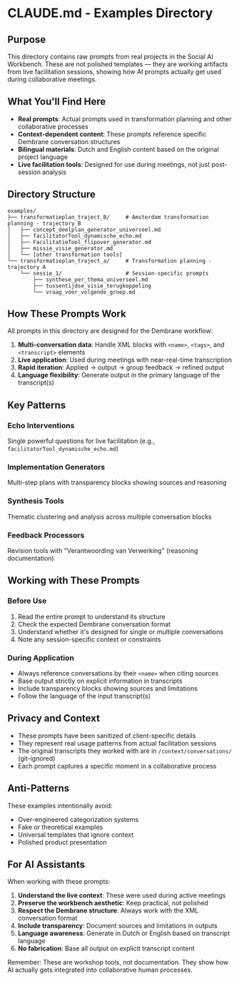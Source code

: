 # CLAUDE.md - Examples Directory

## Purpose

This directory contains raw prompts from real projects in the Social AI Workbench. These are not polished templates — they are working artifacts from live facilitation sessions, showing how AI prompts actually get used during collaborative meetings.

## What You'll Find Here

- **Real prompts**: Actual prompts used in transformation planning and other collaborative processes
- **Context-dependent content**: These prompts reference specific Dembrane conversation structures
- **Bilingual materials**: Dutch and English content based on the original project language
- **Live facilitation tools**: Designed for use during meetings, not just post-session analysis

## Directory Structure

```
examples/
├── transformatieplan_traject_B/     # Amsterdam transformation planning - trajectory B
│   ├── concept_deelplan_generator_universeel.md
│   ├── facilitatorTool_dynamische_echo.md
│   ├── FacilitatieTool_flipover_generator.md
│   ├── missie_visie_generator.md
│   └── [other transformation tools]
└── transformatieplan_traject_a/     # Transformation planning - trajectory A
    └── sessie_1/                    # Session-specific prompts
        ├── synthese_per_thema_universeel.md
        ├── tussentijdse_visie_terugkoppeling
        └── vraag_voor_volgende_groep.md
```

## How These Prompts Work

All prompts in this directory are designed for the Dembrane workflow:

1. **Multi-conversation data**: Handle XML blocks with `<name>`, `<tags>`, and `<transcript>` elements
2. **Live application**: Used during meetings with near-real-time transcription
3. **Rapid iteration**: Applied → output → group feedback → refined output
4. **Language flexibility**: Generate output in the primary language of the transcript(s)

## Key Patterns

### Echo Interventions
Single powerful questions for live facilitation (e.g., `facilitatorTool_dynamische_echo.md`)

### Implementation Generators
Multi-step plans with transparency blocks showing sources and reasoning

### Synthesis Tools
Thematic clustering and analysis across multiple conversation blocks

### Feedback Processors
Revision tools with "Verantwoording van Verwerking" (reasoning documentation)

## Working with These Prompts

### Before Use
1. Read the entire prompt to understand its structure
2. Check the expected Dembrane conversation format
3. Understand whether it's designed for single or multiple conversations
4. Note any session-specific context or constraints

### During Application
- Always reference conversations by their `<name>` when citing sources
- Base output strictly on explicit information in transcripts
- Include transparency blocks showing sources and limitations
- Follow the language of the input transcript(s)

## Privacy and Context

- These prompts have been sanitized of client-specific details
- They represent real usage patterns from actual facilitation sessions
- The original transcripts they worked with are in `/context/conversations/` (git-ignored)
- Each prompt captures a specific moment in a collaborative process

## Anti-Patterns

These examples intentionally avoid:
- Over-engineered categorization systems
- Fake or theoretical examples
- Universal templates that ignore context
- Polished product presentation

## For AI Assistants

When working with these prompts:

1. **Understand the live context**: These were used during active meetings
2. **Preserve the workbench aesthetic**: Keep practical, not polished
3. **Respect the Dembrane structure**: Always work with the XML conversation format
4. **Include transparency**: Document sources and limitations in outputs
5. **Language awareness**: Generate in Dutch or English based on transcript language
6. **No fabrication**: Base all output on explicit transcript content

Remember: These are workshop tools, not documentation. They show how AI actually gets integrated into collaborative human processes.